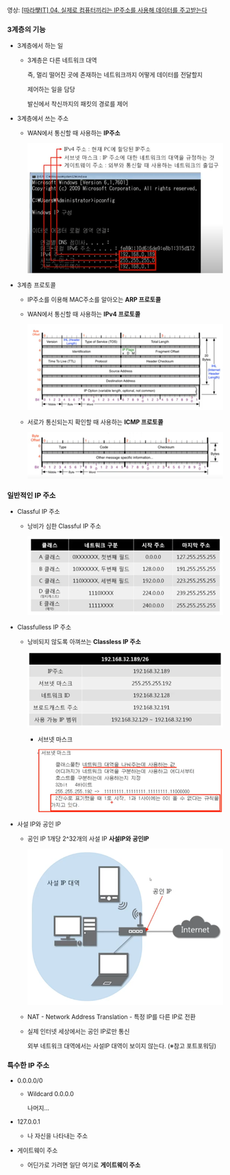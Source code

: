 영상: [[따라學IT] 04. 실제로 컴퓨터끼리는 IP주소를 사용해 데이터를 주고받는다](https://youtu.be/s5kIGnaNFvM?list=PL0d8NnikouEWcF1jJueLdjRIC4HsUlULi)

### 3계층의 기능

- 3계층에서 하는 일

  - 3계층은 다른 네트워크 대역

    즉, 멀리 떨어진 곳에 존재하는 네트워크까지 어떻게 데이터를 전달할지

    제어하는 일을 담당

    발신에서 착신까지의 패킷의 경로를 제어

- 3계층에서 쓰는 주소

  - WAN에서 통신할 때 사용하는  **IP주소**

    ![image-20210803202828381](4장-IP-주소.assets/image-20210803202828381.png)

- 3계층 프로토콜

  - IP주소를 이용해 MAC주소를 알아오는 **ARP 프로토콜**

  - WAN에서 통신할 때 사용하는 **IPv4 프로토콜**

    ![image-20210803203103016](4장-IP-주소.assets/image-20210803203103016.png)

  - 서로가 통신되는지 확인할 때 사용하는 **ICMP 프로토콜**

    ![image-20210803203226640](4장-IP-주소.assets/image-20210803203226640.png)



### 일반적인 IP 주소

- Classful IP 주소

  - 낭비가 심한 Classful IP 주소

    ![image-20210803203310378](4장-IP-주소.assets/image-20210803203310378.png)

- Classfulless IP 주소

  - 낭비되지 않도록 아껴쓰는 **Classless IP 주소**

    ![image-20210803205359303](4장-IP-주소.assets/image-20210803205359303.png)

    - 서브넷 마스크

      ![image-20210803205641072](4장-IP-주소.assets/image-20210803205641072.png)

- 사설 IP와 공인 IP

  - 공인 IP 1개당 2^32개의 사설 IP **사설IP와 공인IP** 

    ![image-20210803210312932](4장-IP-주소.assets/image-20210803210312932.png)

  -  NAT - Network Address Translation - 특정 IP를 다른 IP로 전환

  - 실제 인터넷 세상에서는 공인 IP로만 통신

    외부 네트워크 대역에서는 사설IP 대역이 보이지 않는다. (※참고 포트포워딩)

### 특수한 IP 주소

- 0.0.0.0/0

  - Wildcard 0.0.0.0

    나머지...

- 127.0.0.1

  - 나 자신을 나타내는 주소

- 게이트웨이 주소

  - 어딘가로 가려면 일단 여기로 __게이트웨이 주소__

  